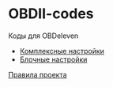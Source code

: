 # OBDII-codes
Коды для OBDeleven

- [Комплексные настройки](complex/README.md)
- [Блочные настройки](units/README.md)

[Правила проекта](RULES.md)

